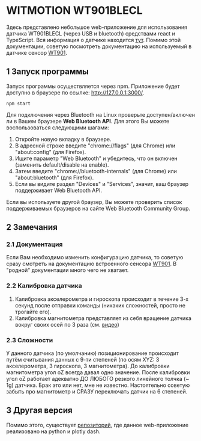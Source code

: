 # WITMOTION WT901BLECL
Здесь представлено небольшое web-приложение для использования датчика WT901BLECL (через USB и bluetooth) средствами react и TypeScript. Вся информация о датчике находится [тут](https://github.com/WITMOTION/WT901BLECL). Помимо этой документации, советую посмотреть документацию на используемый в датчике сенсор [WT901](https://images-na.ssl-images-amazon.com/images/I/B11fVGszLsS.pdf).

## 1 Запуск программы
Запуск программы осуществляется через npm. Приложение будет доступно в браузере по ссылке: http://127.0.0.1:3000/. 
```
npm start
```

Для подключения через Bluetooth на Linux проверьте доступен/включен ли в Вашем браузере **Web Bluetooth API**. Для этого Вы можете воспользоваться следующими шагами:

1. Откройте новую вкладку в браузере.
2. В адресной строке введите "chrome://flags" (для Chrome) или "about:config" (для Firefox).
3. Ищите параметр "Web Bluetooth" и убедитесь, что он включен (заменить default/disable на enable).
4. Затем введите "chrome://bluetooth-internals" (для Chrome) или "about:bluetooth" (для Firefox).
5. Если вы видите раздел "Devices" и "Services", значит, ваш браузер поддерживает Web Bluetooth API.

Если вы используете другой браузер, Вы можете проверить список поддерживаемых браузеров на сайте Web Bluetooth Community Group.
 
## 2 Замечания

### 2.1 Документация
Если Вам необходимо изменить конфигурацию датчика, то советую сразу смотреть на документацию встроенного сенсора [WT901](https://images-na.ssl-images-amazon.com/images/I/B11fVGszLsS.pdf). В "родной" документации много чего не хватает.

### 2.2 Калибровка датчика

1. Калибровка акселерометра и гироскопа происходит в течение 3-х секунд после отправки команды (никаких сложностей, просто не трогайте его).
2. Калибровка магнитометра представляет из себя вращение датчика вокруг своих осей по 3 раза (см. [видео](https://youtu.be/smi2uePvC-Q?t=104))

### 2.3 Сложности

У данного датчика (по умолчанию) позиционирование происходит путём считывания данных с 9-ти степеней (по осям XYZ: 3 акселерометра, 3 гироскопа, 3 магнитометра). До калибровки магнитометра угол oZ всегда давал одно значение. После калибровки угол oZ работает адекватно ДО ЛЮБОГО резкого линейного толчка (~ 1g) датчика. Брак это или нет, мне не известно. Настоятельно советую забыть про магнитометр и СРАЗУ переключать датчик на 6 степеней.

## 3 Другая версия
Помимо этого, существует [репозиторий](https://github.com/LiDline/witmotion_WT901BLECL_py), где данное web-приложение реализовано на python и plotly dash.